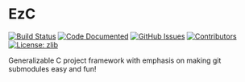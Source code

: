 # EzC

[![Build Status](https://travis-ci.org/ezaf/ezc.svg?branch=master)](https://travis-ci.org/ezaf/ezc)
[![Code Documented](https://img.shields.io/badge/docs-passing-brightgreen.svg)](http://ezaf.io/ezc)
[![GitHub Issues](https://img.shields.io/github/issues/ezaf/ezc.svg)](https://github.com/ezaf/ezc/issues)
[![Contributors](https://img.shields.io/github/contributors/ezaf/ezc.svg)](https://github.com/ezaf/ezc/graphs/contributors)
[![License: zlib](https://img.shields.io/badge/license-zlib-blue.svg)](https://zlib.net/zlib_license.html)

Generalizable C project framework with emphasis on making git submodules 
easy and fun!

